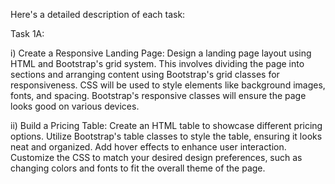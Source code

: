 Here's a detailed description of each task:

Task 1A:

i) Create a Responsive Landing Page: Design a landing page layout using HTML and Bootstrap's grid system. This involves dividing the page into sections and arranging content using Bootstrap's grid classes for responsiveness. CSS will be used to style elements like background images, fonts, and spacing. Bootstrap's responsive classes will ensure the page looks good on various devices.

ii) Build a Pricing Table: Create an HTML table to showcase different pricing options. Utilize Bootstrap's table classes to style the table, ensuring it looks neat and organized. Add hover effects to enhance user interaction. Customize the CSS to match your desired design preferences, such as changing colors and fonts to fit the overall theme of the page.
